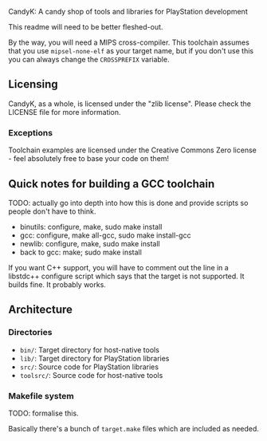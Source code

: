 CandyK: A candy shop of tools and libraries for PlayStation development

This readme will need to be better fleshed-out.

By the way, you will need a MIPS cross-compiler. This toolchain assumes that you use `mipsel-none-elf` as your target name, but if you don't use this you can always change the `CROSSPREFIX` variable.

## Licensing

CandyK, as a whole, is licensed under the "zlib license". Please check the LICENSE file for more information.

### Exceptions

Toolchain examples are licensed under the Creative Commons Zero license - feel absolutely free to base your code on them!

## Quick notes for building a GCC toolchain

TODO: actually go into depth into how this is done and provide scripts so people don't have to think.

* binutils: configure, make, sudo make install
* gcc: configure, make all-gcc, sudo make install-gcc
* newlib: configure, make, sudo make install
* back to gcc: make; sudo make install

If you want C++ support, you will have to comment out the line in a libstdc++ configure script which says that the target is not supported. It builds fine. It probably works.

## Architecture

### Directories

* `bin/`: Target directory for host-native tools
* `lib/`: Target directory for PlayStation libraries
* `src/`: Source code for PlayStation libraries
* `toolsrc/`: Source code for host-native tools

### Makefile system

TODO: formalise this.

Basically there's a bunch of `target.make` files which are included as needed.

